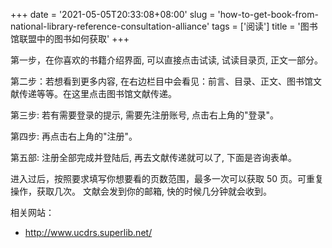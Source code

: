 +++
date = '2021-05-05T20:33:08+08:00'
slug = 'how-to-get-book-from-national-library-reference-consultation-alliance'
tags = ['阅读']
title = '图书馆联盟中的图书如何获取'
+++

第一步，在你喜欢的书籍介绍界面, 可以直接点击试读, 试读目录页, 正文一部分。

第二步：若想看到更多内容, 在右边栏目中会看见：前言、目录、正文、图书馆文献传递等等。在这里点击图书馆文献传递。

第三步: 若有需要登录的提示, 需要先注册账号, 点击右上角的"登录"。

第四步: 再点击右上角的"注册"。

第五部: 注册全部完成并登陆后, 再去文献传递就可以了, 下面是咨询表单。

进入过后，按照要求填写你想要看的页数范围，最多一次可以获取 50 页。可重复操作，获取几次。 文献会发到你的邮箱, 快的时候几分钟就会收到。

相关网站：

- <http://www.ucdrs.superlib.net/>
